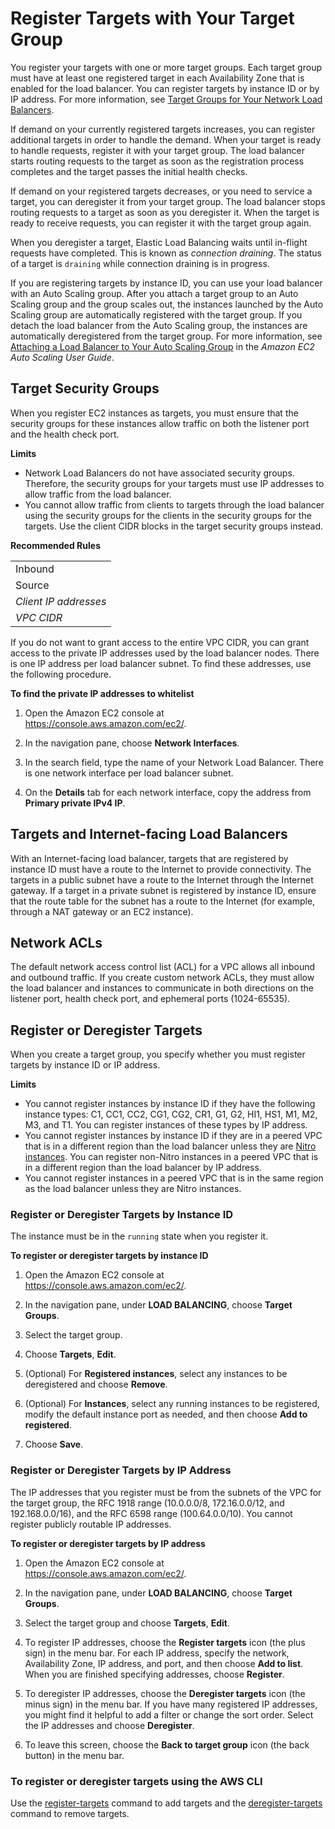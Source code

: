 # Register Targets with Your Target Group<a name="target-group-register-targets"></a>

You register your targets with one or more target groups\. Each target group must have at least one registered target in each Availability Zone that is enabled for the load balancer\. You can register targets by instance ID or by IP address\. For more information, see [Target Groups for Your Network Load Balancers](load-balancer-target-groups.md)\.

If demand on your currently registered targets increases, you can register additional targets in order to handle the demand\. When your target is ready to handle requests, register it with your target group\. The load balancer starts routing requests to the target as soon as the registration process completes and the target passes the initial health checks\.

If demand on your registered targets decreases, or you need to service a target, you can deregister it from your target group\. The load balancer stops routing requests to a target as soon as you deregister it\. When the target is ready to receive requests, you can register it with the target group again\.

When you deregister a target, Elastic Load Balancing waits until in\-flight requests have completed\. This is known as *connection draining*\. The status of a target is `draining` while connection draining is in progress\.

If you are registering targets by instance ID, you can use your load balancer with an Auto Scaling group\. After you attach a target group to an Auto Scaling group and the group scales out, the instances launched by the Auto Scaling group are automatically registered with the target group\. If you detach the load balancer from the Auto Scaling group, the instances are automatically deregistered from the target group\. For more information, see [Attaching a Load Balancer to Your Auto Scaling Group](https://docs.aws.amazon.com/autoscaling/ec2/userguide/attach-load-balancer-asg.html) in the *Amazon EC2 Auto Scaling User Guide*\.

## Target Security Groups<a name="target-security-groups"></a>

When you register EC2 instances as targets, you must ensure that the security groups for these instances allow traffic on both the listener port and the health check port\.

**Limits**
+ Network Load Balancers do not have associated security groups\. Therefore, the security groups for your targets must use IP addresses to allow traffic from the load balancer\.
+ You cannot allow traffic from clients to targets through the load balancer using the security groups for the clients in the security groups for the targets\. Use the client CIDR blocks in the target security groups instead\.


**Recommended Rules**  

|  | 
| --- |
| Inbound | 
|  Source  |  Port Range  |  Comment  | 
| *Client IP addresses* | *instance listener* | Allow traffic from clients on the instance listener port | 
| *VPC CIDR* | *health check* | Allow traffic from the load balancer on the health check port | 

If you do not want to grant access to the entire VPC CIDR, you can grant access to the private IP addresses used by the load balancer nodes\. There is one IP address per load balancer subnet\. To find these addresses, use the following procedure\.

**To find the private IP addresses to whitelist**

1. Open the Amazon EC2 console at [https://console\.aws\.amazon\.com/ec2/](https://console.aws.amazon.com/ec2/)\.

1. In the navigation pane, choose **Network Interfaces**\.

1. In the search field, type the name of your Network Load Balancer\. There is one network interface per load balancer subnet\.

1. On the **Details** tab for each network interface, copy the address from **Primary private IPv4 IP**\.

## Targets and Internet\-facing Load Balancers<a name="target-connectivity"></a>

With an Internet\-facing load balancer, targets that are registered by instance ID must have a route to the Internet to provide connectivity\. The targets in a public subnet have a route to the Internet through the Internet gateway\. If a target in a private subnet is registered by instance ID, ensure that the route table for the subnet has a route to the Internet \(for example, through a NAT gateway or an EC2 instance\)\.

## Network ACLs<a name="network-acls"></a>

The default network access control list \(ACL\) for a VPC allows all inbound and outbound traffic\. If you create custom network ACLs, they must allow the load balancer and instances to communicate in both directions on the listener port, health check port, and ephemeral ports \(1024\-65535\)\.

## Register or Deregister Targets<a name="register-deregister-targets"></a>

When you create a target group, you specify whether you must register targets by instance ID or IP address\.

**Limits**
+ You cannot register instances by instance ID if they have the following instance types: C1, CC1, CC2, CG1, CG2, CR1, G1, G2, HI1, HS1, M1, M2, M3, and T1\. You can register instances of these types by IP address\.
+ You cannot register instances by instance ID if they are in a peered VPC that is in a different region than the load balancer unless they are [Nitro instances](https://docs.aws.amazon.com/AWSEC2/latest/UserGuide/instance-types.html#ec2-nitro-instances)\. You can register non\-Nitro instances in a peered VPC that is in a different region than the load balancer by IP address\.
+ You cannot register instances in a peered VPC that is in the same region as the load balancer unless they are Nitro instances\.

### Register or Deregister Targets by Instance ID<a name="register-instances"></a>

The instance must be in the `running` state when you register it\.

**To register or deregister targets by instance ID**

1. Open the Amazon EC2 console at [https://console\.aws\.amazon\.com/ec2/](https://console.aws.amazon.com/ec2/)\.

1. In the navigation pane, under **LOAD BALANCING**, choose **Target Groups**\.

1. Select the target group\.

1. Choose **Targets**, **Edit**\.

1. \(Optional\) For **Registered instances**, select any instances to be deregistered and choose **Remove**\.

1. \(Optional\) For **Instances**, select any running instances to be registered, modify the default instance port as needed, and then choose **Add to registered**\.

1. Choose **Save**\.

### Register or Deregister Targets by IP Address<a name="register-ip-addresses"></a>

The IP addresses that you register must be from the subnets of the VPC for the target group, the RFC 1918 range \(10\.0\.0\.0/8, 172\.16\.0\.0/12, and 192\.168\.0\.0/16\), and the RFC 6598 range \(100\.64\.0\.0/10\)\. You cannot register publicly routable IP addresses\.

**To register or deregister targets by IP address**

1. Open the Amazon EC2 console at [https://console\.aws\.amazon\.com/ec2/](https://console.aws.amazon.com/ec2/)\.

1. In the navigation pane, under **LOAD BALANCING**, choose **Target Groups**\.

1. Select the target group and choose **Targets**, **Edit**\.

1. To register IP addresses, choose the **Register targets** icon \(the plus sign\) in the menu bar\. For each IP address, specify the network, Availability Zone, IP address, and port, and then choose **Add to list**\. When you are finished specifying addresses, choose **Register**\.

1. To deregister IP addresses, choose the **Deregister targets** icon \(the minus sign\) in the menu bar\. If you have many registered IP addresses, you might find it helpful to add a filter or change the sort order\. Select the IP addresses and choose **Deregister**\.

1. To leave this screen, choose the **Back to target group** icon \(the back button\) in the menu bar\.

### To register or deregister targets using the AWS CLI<a name="register-cli"></a>

Use the [register\-targets](https://docs.aws.amazon.com/cli/latest/reference/elbv2/register-targets.html) command to add targets and the [deregister\-targets](https://docs.aws.amazon.com/cli/latest/reference/elbv2/deregister-targets.html) command to remove targets\.